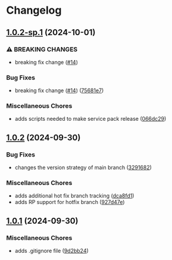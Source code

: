 # Changelog

## [1.0.2-sp.1](https://github.com/jkingworking/release-demo/compare/junk-v1.0.2...junk-v1.0.2-sp.1) (2024-10-01)


### ⚠ BREAKING CHANGES

* breaking fix change ([#14](https://github.com/jkingworking/release-demo/issues/14))

### Bug Fixes

* breaking fix change ([#14](https://github.com/jkingworking/release-demo/issues/14)) ([75681e7](https://github.com/jkingworking/release-demo/commit/75681e79edc8dfa55ee90517a4e57606cc594ff2))


### Miscellaneous Chores

* adds scripts needed to make service pack release ([066dc29](https://github.com/jkingworking/release-demo/commit/066dc29ff8ecc7a018e3d9956e51dd478cf0c036))

## [1.0.2](https://github.com/jkingworking/release-demo/compare/junk-v1.0.1...junk-v1.0.2) (2024-09-30)


### Bug Fixes

* changes the version strategy of main branch ([3291682](https://github.com/jkingworking/release-demo/commit/3291682882c98f0ff9c0db051f504ee793aba8ce))


### Miscellaneous Chores

* adds additional hot fix branch tracking ([dca8fd1](https://github.com/jkingworking/release-demo/commit/dca8fd18ab8350c9fe8a3daadf0758e79054ecad))
* adds RP support for hotfix branch ([927d47e](https://github.com/jkingworking/release-demo/commit/927d47efd010e9547d881a8b4b7ac3b49709d9c0))

## [1.0.1](https://github.com/jkingworking/release-demo/compare/junk-v1.0.0...junk-v1.0.1) (2024-09-30)


### Miscellaneous Chores

* adds .gitignore file ([9d2bb24](https://github.com/jkingworking/release-demo/commit/9d2bb245c081f75240649de729adacea304fb6d3))
